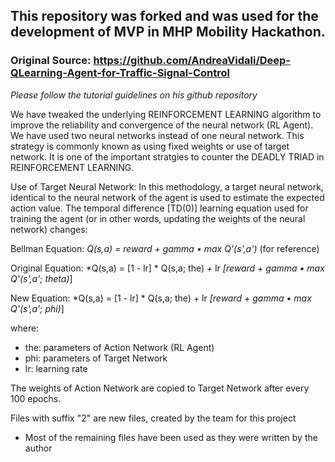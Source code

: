 ## This repository was forked and was used for the development of MVP in MHP Mobility Hackathon.

### Original Source: https://github.com/AndreaVidali/Deep-QLearning-Agent-for-Traffic-Signal-Control
*Please follow the tutorial guidelines on his github repository*


We have tweaked the underlying REINFORCEMENT LEARNING algorithm to improve the reliability and convergence of the neural network (RL Agent). We have used two neural networks instead of one neural network. This strategy is commonly known as using fixed weights or use of target network. It is one of the important stratgies to counter the DEADLY TRIAD in REINFORCEMENT LEARNING.

Use of Target Neural Network: In this methodology, a target neural network, identical to the neural network of the agent is used to estimate the expected action value. The temporal difference [TD(0)] learning equation used for training the agent (or in other words, updating the weights of the neural network) changes:

Bellman Equation: *Q(s,a) = reward + gamma • max Q'(s',a')* (for reference)

Original Equation: *Q(s,a) = [1 - lr] * Q(s,a; the) + lr *[reward + gamma • max Q'(s',a'; theta)*]

New Equation: *Q(s,a) = [1 - lr] * Q(s,a; the) + lr *[reward + gamma • max Q'(s',a'; phi)*]

where:
* the: parameters of Action Network (RL Agent)
* phi: parameters of Target Network
* lr: learning rate

The weights of Action Network are copied to Target Network after every 100 epochs.

Files with suffix "2" are new files, created by the team for this project
* Most of the remaining files have been used as they were written by the author

